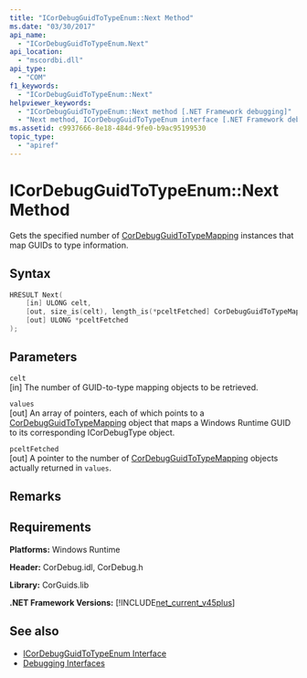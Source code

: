 ```yaml
---
title: "ICorDebugGuidToTypeEnum::Next Method"
ms.date: "03/30/2017"
api_name: 
  - "ICorDebugGuidToTypeEnum.Next"
api_location: 
  - "mscordbi.dll"
api_type: 
  - "COM"
f1_keywords: 
  - "ICorDebugGuidToTypeEnum::Next"
helpviewer_keywords: 
  - "ICorDebugGuidToTypeEnum::Next method [.NET Framework debugging]"
  - "Next method, ICorDebugGuidToTypeEnum interface [.NET Framework debugging]"
ms.assetid: c9937666-8e18-484d-9fe0-b9ac95199530
topic_type: 
  - "apiref"
---
```

# ICorDebugGuidToTypeEnum::Next Method
Gets the specified number of [CorDebugGuidToTypeMapping](cordebugguidtotypemapping-structure.md) instances that map GUIDs to type information.  
  
## Syntax  
  
```cpp  
HRESULT Next(  
    [in] ULONG celt,  
    [out, size_is(celt), length_is(*pceltFetched] CorDebugGuidToTypeMapping values[  ],  
    [out] ULONG *pceltFetched  
);  
```  
  
## Parameters  
 `celt`  
 [in] The number of GUID-to-type mapping objects to be retrieved.  
  
 `values`  
 [out] An array of pointers, each of which points to a [CorDebugGuidToTypeMapping](cordebugguidtotypemapping-structure.md) object that maps a Windows Runtime GUID to its corresponding ICorDebugType object.  
  
 `pceltFetched`  
 [out] A pointer to the number of [CorDebugGuidToTypeMapping](cordebugguidtotypemapping-structure.md) objects actually returned in `values`.  
  
## Remarks  
  
## Requirements  
 **Platforms:** Windows Runtime  
  
 **Header:** CorDebug.idl, CorDebug.h  
  
 **Library:** CorGuids.lib  
  
 **.NET Framework Versions:** [!INCLUDE[net_current_v45plus](../../../../includes/net-current-v45plus-md.md)]  
  
## See also

- [ICorDebugGuidToTypeEnum Interface](icordebugguidtotypeenum-interface.md)
- [Debugging Interfaces](debugging-interfaces.md)
